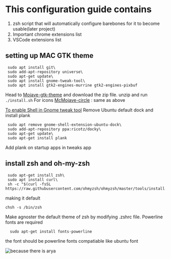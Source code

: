 # This configuration guide contains

1. zsh script that will automatically configure barebones for it to become usable(later project)
2. Important chrome extensions list
3. VSCode extensions list

## setting up MAC GTK theme

     sudo apt install git\
     sudo add-apt-repository universe\
     sudo apt-get update\
     sudo apt install gnome-tweak-tool\
     sudo apt install gtk2-engines-murrine gtk2-engines-pixbuf

Head to [Mojave-gtk-theme](https://github.com/vinceliuice/Mojave-gtk-theme) and download the zip file. unzip and run ```./install.sh```
For icons [McMojave-circle](https://github.com/vinceliuice/McMojave-circle) : same as above

[To enable Shell in Gnome tweak tool](http://ubuntuhandbook.org/index.php/2017/05/enable-shell-theme-in-gnome-tweak-tool-in-ubuntu/)
Remove Ubuntu default dock and install plank

     sudo apt remove gnome-shell-extension-ubuntu-dock\
     sudo add-apt-repository ppa:ricotz/docky\
     sudo apt-get update\
     sudo apt-get install plank
Add plank on startup apps in tweaks app

## install zsh and oh-my-zsh
     
     sudo apt-get install zsh\
     sudo apt install curl\
     sh -c "$(curl -fsSL https://raw.githubusercontent.com/ohmyzsh/ohmyzsh/master/tools/install.sh)"
     
making it default

    chsh -s /bin/zsh
Make agnoster the default theme of zsh by modifying .zshrc file. Powerline fonts are required

      sudo apt-get install fonts-powerline
the font should be powerline fonts compatiable like ubuntu font

      
![because there is arya](https://cloud.githubusercontent.com/assets/2618447/6316862/70f58fb6-ba03-11e4-82c9-c083bf9a6574.png)
 
 
    



     
     

    
